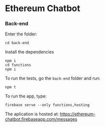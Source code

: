 Ethereum Chatbot
=====

### Back-end
Enter the folder:
```
cd back-end
```

Install the dependencies
```
npm i
cd functions
npm i
```

To run the tests, go the `back-end` folder and run:
```
npm t
```

To run the app, type:
```
firebase serve --only functions,hosting
```

The aplication is hosted at: https://ethereum-chatbot.firebaseapp.com/messages

